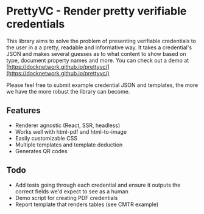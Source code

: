 # PrettyVC - Render pretty verifiable credentials

This library aims to solve the problem of presenting verifiable credentials to the user in a a pretty, readable and informative way. It takes a credential's JSON and makes several guesses as to what content to show based on type, document property names and more. You can check out a demo at [https://docknetwork.github.io/prettyvc/](https://docknetwork.github.io/prettyvc/)

Please feel free to submit example credential JSON and templates, the more we have the more robust the library can become.

## Features
- Renderer agnostic (React, SSR, headless)
- Works well with html-pdf and html-to-image
- Easily customizable CSS
- Multiple templates and template deduction
- Generates QR codes

## Todo
- Add tests going through each credential and ensure it outputs the correct fields we'd expect to see as a human
- Demo script for creating PDF credentials
- Report template that renders tables (see CMTR example)
